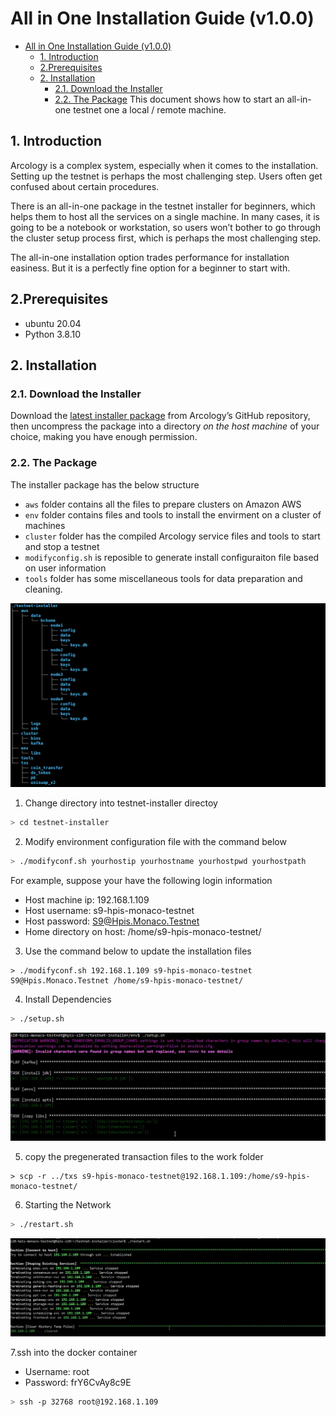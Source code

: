 # All in One Installation Guide (v1.0.0)
- [All in One Installation Guide (v1.0.0)](#all-in-one-installation-guide-v100)
  - [1. Introduction](#1-introduction)
  - [2.Prerequisites](#2prerequisites)
  - [2. Installation](#2-installation)
    - [2.1. Download the Installer](#21-download-the-installer)
    - [2.2. The Package](#22-the-package)
This document shows how to start an all-in-one testnet one a local / remote machine.

## 1. Introduction

Arcology is a complex system, especially when it comes to the installation. Setting up the testnet is perhaps the most challenging step. Users often get confused about certain procedures.  

There is an all-in-one package in the testnet installer for beginners, which helps them to host all the services on a single machine. In many cases, it is going to be a notebook or workstation, so users won’t bother to go through the cluster setup process first, which is perhaps the most challenging step.  

The all-in-one installation option trades performance for installation easiness. But it is a perfectly fine option for a beginner to start with.

## 2.Prerequisites

- ubuntu 20.04
- Python 3.8.10

## 2. Installation

### 2.1. Download the Installer

Download the [latest installer package](https://github.com/arcology-network/benchmarking/releases) from Arcology’s GitHub repository, then uncompress the package into a directory *on the host machine* of your choice, making you have enough permission.

### 2.2. The Package

The installer package has the below structure
- `aws`  folder contains all the files to prepare clusters on Amazon AWS
- `env`  folder contains files and tools to install the envirment on a cluster of machines
- `cluster` folder  has the compiled Arcology service files and tools to start and stop a testnet
- `modifyconfig.sh`  is reposible to generate install configuraiton file based on user information
- `tools` folder has some miscellaneous tools for data preparation and cleaning.

![alt text](./img/testnet/installer-structure.png)

1. Change directory into testnet-installer directoy

```sh
> cd testnet-installer
```

2. Modify environment configuration file with the command below

```sh
> ./modifyconf.sh yourhostip yourhostname yourhostpwd yourhostpath
```

For example, suppose your have the following login information

- Host machine ip: 192.168.1.109
- Host username: s9-hpis-monaco-testnet
- Host password: S9@Hpis.Monaco.Testnet
- Home directory on host: /home/s9-hpis-monaco-testnet/
  
3. Use the command below to update the installation files
```
> ./modifyconf.sh 192.168.1.109 s9-hpis-monaco-testnet S9@Hpis.Monaco.Testnet /home/s9-hpis-monaco-testnet/
```

4. Install Dependencies

```sh
> ./setup.sh
```

![alt text](./img/testnet/setup_sh.png)

5. copy the pregenerated transaction files to the work folder

```
> scp -r ../txs s9-hpis-monaco-testnet@192.168.1.109:/home/s9-hpis-monaco-testnet/
```

6. Starting the Network

```sh
> ./restart.sh
```
![alt text](./img/testnet/restart_sh.png) 

7.ssh into the docker container

- Username: root
- Password: frY6CvAy8c9E

```sh
> ssh -p 32768 root@192.168.1.109
```
